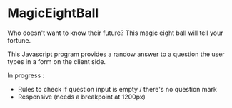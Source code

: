 # MagicEightBall
Who doesn't want to know their future? This magic eight ball will tell your fortune. 

This Javascript program provides a randow answer to a question the user types in a form on the client side. 

In progress : 
- Rules to check if question input is empty / there's no question mark
- Responsive (needs a breakpoint at 1200px)
